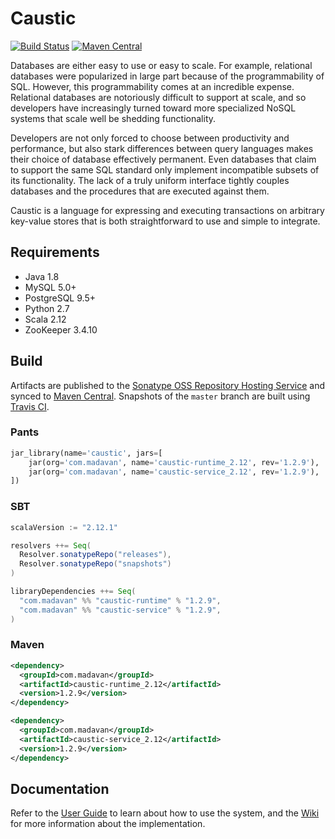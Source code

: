 # Caustic
[![Build Status](https://travis-ci.org/ashwin153/caustic.svg?branch=master)][3]
[![Maven Central](https://img.shields.io/maven-central/v/com.madavan/caustic-runtime_2.12.svg)][2]

Databases are either easy to use or easy to scale. For example, relational databases were 
popularized in large part because of the programmability of SQL. However, this programmability comes 
at an incredible expense. Relational databases are notoriously difficult to support at scale, and so 
developers have increasingly turned toward more specialized NoSQL systems that scale well be 
shedding functionality.

Developers are not only forced to choose between productivity and performance, but also stark 
differences between query languages makes their choice of database effectively permanent. Even 
databases that claim to support the same SQL standard only implement incompatible subsets of its 
functionality. The lack of a truly uniform interface tightly couples databases and the procedures 
that are executed against them.

Caustic is a language for expressing and executing transactions on arbitrary key-value stores that 
is both straightforward to use and simple to integrate. 

## Requirements
- Java 1.8
- MySQL 5.0+
- PostgreSQL 9.5+
- Python 2.7
- Scala 2.12
- ZooKeeper 3.4.10

## Build
Artifacts are published to the [Sonatype OSS Repository Hosting Service][1] and synced to 
[Maven Central][2]. Snapshots of the ```master``` branch are built using [Travis CI][3].

### Pants
```python
jar_library(name='caustic', jars=[
    jar(org='com.madavan', name='caustic-runtime_2.12', rev='1.2.9'),
    jar(org='com.madavan', name='caustic-service_2.12', rev='1.2.9'),
])
```

### SBT
```scala
scalaVersion := "2.12.1"

resolvers ++= Seq(
  Resolver.sonatypeRepo("releases"),
  Resolver.sonatypeRepo("snapshots")
)

libraryDependencies ++= Seq(
  "com.madavan" %% "caustic-runtime" % "1.2.9",
  "com.madavan" %% "caustic-service" % "1.2.9",
)
```

### Maven
```xml
<dependency>
  <groupId>com.madavan</groupId>
  <artifactId>caustic-runtime_2.12</artifactId>
  <version>1.2.9</version>
</dependency>

<dependency>
  <groupId>com.madavan</groupId>
  <artifactId>caustic-service_2.12</artifactId>
  <version>1.2.9</version>
</dependency>
```

## Documentation
Refer to the [User Guide][4] to learn about how to use the system, and the [Wiki][5] for more 
information about the implementation.

[1]: https://oss.sonatype.org/index.html#nexus-search;quick~com.madavan
[2]: https://search.maven.org/#search%7Cga%7C1%7Cg%3A%22com.madavan%22
[3]: https://travis-ci.org/ashwin153/caustic
[4]: https://github.com/ashwin153/caustic/wiki/User-Guide
[5]: https://github.com/ashwin153/caustic/wiki/Home
